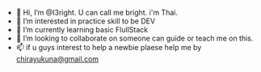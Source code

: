 - 👋 Hi, I’m @I3right. U can call me bright. i'm Thai.
- 👀 I’m interested in practice skill to be DEV
- 🌱 I’m currently learning basic FlullStack
- 💞️ I’m looking to collaborate on someone can guide or teach me on this.
- 📫 if u guys interest to help a newbie plaese help me by chirayukuna@gmail.com


